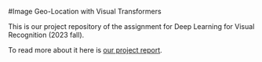 #Image Geo-Location with Visual Transformers

This is our project repository of the assignment for Deep Learning for Visual Recognition (2023 fall).

To read more about it here is [our project report](Deep_Learning_Report.pdf).
